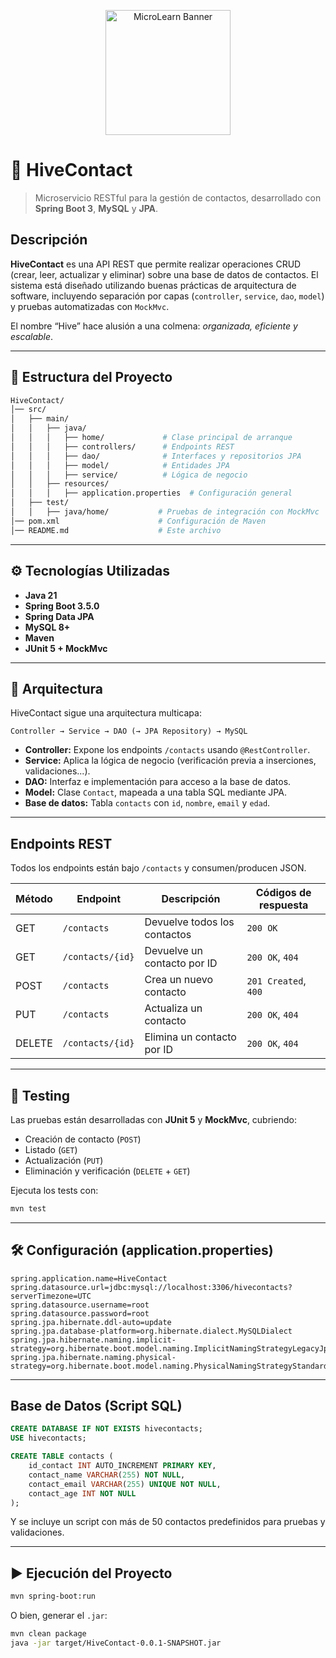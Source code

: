 <p align="center">
  <img src="https://media2.giphy.com/media/v1.Y2lkPTc5MGI3NjExYW5uYzR2dmQ2YmVjdHViZjlnaGg5YmR3N2V4Z2p6cDVmcHVwdzQybiZlcD12MV9pbnRlcm5hbF9naWZfYnlfaWQmY3Q9cw/ZN4J5o5nvjzaxF2X64/giphy.gif" alt="MicroLearn Banner" width="200">
</p>

# 🐝 HiveContact

> Microservicio RESTful para la gestión de contactos, desarrollado con **Spring Boot 3**, **MySQL** y **JPA**.  

## Descripción

**HiveContact** es una API REST que permite realizar operaciones CRUD (crear, leer, actualizar y eliminar) sobre una base de datos de contactos. El sistema está diseñado utilizando buenas prácticas de arquitectura de software, incluyendo separación por capas (`controller`, `service`, `dao`, `model`) y pruebas automatizadas con `MockMvc`.

El nombre “Hive” hace alusión a una colmena: _organizada, eficiente y escalable_.

---

## 📂 Estructura del Proyecto

```bash
HiveContact/
│── src/
│   ├── main/
│   │   ├── java/
│   │   │   ├── home/             # Clase principal de arranque
│   │   │   ├── controllers/      # Endpoints REST
│   │   │   ├── dao/              # Interfaces y repositorios JPA
│   │   │   ├── model/            # Entidades JPA
│   │   │   ├── service/          # Lógica de negocio
│   │   ├── resources/
│   │   │   ├── application.properties  # Configuración general
│   ├── test/
│   │   ├── java/home/           # Pruebas de integración con MockMvc
│── pom.xml                      # Configuración de Maven
│── README.md                    # Este archivo
```

---

## ⚙️ Tecnologías Utilizadas

- **Java 21**
- **Spring Boot 3.5.0**
- **Spring Data JPA**
- **MySQL 8+**
- **Maven**
- **JUnit 5 + MockMvc**

---

## 🧩 Arquitectura

HiveContact sigue una arquitectura multicapa:

```
Controller → Service → DAO (→ JPA Repository) → MySQL
```

- **Controller:** Expone los endpoints `/contacts` usando `@RestController`.
- **Service:** Aplica la lógica de negocio (verificación previa a inserciones, validaciones...).
- **DAO:** Interfaz e implementación para acceso a la base de datos.
- **Model:** Clase `Contact`, mapeada a una tabla SQL mediante JPA.
- **Base de datos:** Tabla `contacts` con `id`, `nombre`, `email` y `edad`.

---

## Endpoints REST

Todos los endpoints están bajo `/contacts` y consumen/producen JSON.

| Método | Endpoint         | Descripción                  | Códigos de respuesta |
|--------|------------------|------------------------------|----------------------|
| GET    | `/contacts`      | Devuelve todos los contactos | `200 OK`             |
| GET    | `/contacts/{id}` | Devuelve un contacto por ID  | `200 OK`, `404`      |
| POST   | `/contacts`      | Crea un nuevo contacto       | `201 Created`, `400` |
| PUT    | `/contacts`      | Actualiza un contacto        | `200 OK`, `404`      |
| DELETE | `/contacts/{id}` | Elimina un contacto por ID   | `200 OK`, `404`      |

---

## 🧪 Testing

Las pruebas están desarrolladas con **JUnit 5** y **MockMvc**, cubriendo:

- Creación de contacto (`POST`)
- Listado (`GET`)
- Actualización (`PUT`)
- Eliminación y verificación (`DELETE` + `GET`)

Ejecuta los tests con:

```bash
mvn test
```

---

## 🛠️ Configuración (application.properties)

```properties
spring.application.name=HiveContact
spring.datasource.url=jdbc:mysql://localhost:3306/hivecontacts?serverTimezone=UTC
spring.datasource.username=root
spring.datasource.password=root
spring.jpa.hibernate.ddl-auto=update
spring.jpa.database-platform=org.hibernate.dialect.MySQLDialect
spring.jpa.hibernate.naming.implicit-strategy=org.hibernate.boot.model.naming.ImplicitNamingStrategyLegacyJpaImpl
spring.jpa.hibernate.naming.physical-strategy=org.hibernate.boot.model.naming.PhysicalNamingStrategyStandardImpl
```

---

## Base de Datos (Script SQL)

```sql
CREATE DATABASE IF NOT EXISTS hivecontacts;
USE hivecontacts;

CREATE TABLE contacts (
    id_contact INT AUTO_INCREMENT PRIMARY KEY,
    contact_name VARCHAR(255) NOT NULL,
    contact_email VARCHAR(255) UNIQUE NOT NULL,
    contact_age INT NOT NULL
);
```

Y se incluye un script con más de 50 contactos predefinidos para pruebas y validaciones.

---

## ▶️ Ejecución del Proyecto

```bash
mvn spring-boot:run
```

O bien, generar el `.jar`:

```bash
mvn clean package
java -jar target/HiveContact-0.0.1-SNAPSHOT.jar
```
